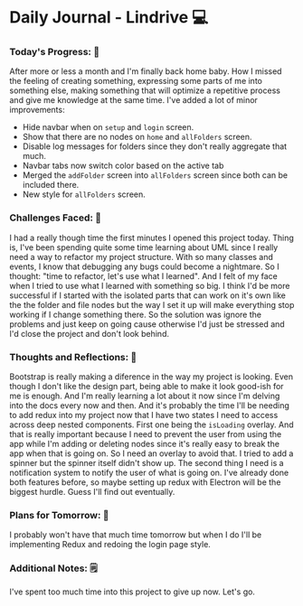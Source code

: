 # Daily Journal - Lindrive 💻

### Today's Progress: 🚀

After more or less a month and I'm finally back home baby. How I missed the feeling of creating something, expressing some parts of me into something else, making something that will optimize a repetitive process and give me knowledge at the same time. I've added a lot of minor improvements:
* Hide navbar when on `setup` and `login` screen.
* Show that there are no nodes on `home` and `allFolders` screen.
* Disable log messages for folders since they don't really aggregate that much.
* Navbar tabs now switch color based on the active tab
* Merged the `addFolder` screen into `allFolders` screen since both can be included there.
* New style for `allFolders` screen.

### Challenges Faced: 💪
I had a really though time the first minutes I opened this project today. Thing is, I've been spending quite some time learning about UML since I really need a way to refactor my project structure. With so many classes and events, I know that debugging any bugs could become a nightmare. So I thought: "time to refactor, let's use what I learned". And I felt of my face when I tried to use what I learned with something so big. I think I'd be more successful if I started with the isolated parts that can work on it's own like the the folder and file nodes but the way I set it up will make everything stop working if I change something there. So the solution was ignore the problems and just keep on going cause otherwise I'd just be stressed and I'd close the project and don't look behind.

### Thoughts and Reflections: 💭

Bootstrap is really making a diference in the way my project is looking. Even though I don't like the design part, being able to make it look good-ish for me is enough. And I'm really learning a lot about it now since I'm delving into the docs every now and then. 
And it's probably the time I'll be needing to add redux into my project now that I have two states I need to access across deep nested components. First one being the `isLoading` overlay. And that is really important because I need to prevent the user from using the app while I'm adding or deleting nodes since it's really easy to break the app when that is going on. So I need an overlay to avoid that. I tried to add a spinner but the spinner itself didn't show up. The second thing I need is a notification system to notify the user of what is going on. I've already done both features before, so maybe setting up redux with Electron will be the biggest hurdle. Guess I'll find out eventually.

### Plans for Tomorrow: 📙

I probably won't have that much time tomorrow but when I do I'll be implementing Redux and redoing the login page style.

### Additional Notes: 🗒

I've spent too much time into this project to give up now. Let's go.
